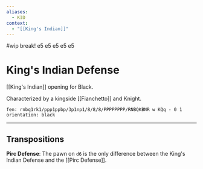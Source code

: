 ```yaml
---
aliases:
  - KID
context:
  - "[[King's Indian]]"
---
```


#wip break! e5 e5 e5 e5 e5

# King's Indian Defense

[[King's Indian]] opening for Black.

Characterized by a kingside [[Fianchetto]] and Knight.

```chesser
fen: rnbq1rk1/ppp1ppbp/3p1np1/8/8/8/PPPPPPPP/RNBQKBNR w KQq - 0 1
orientation: black
```

---

## Transpositions

**Pirc Defense**: The pawn on `d6` is the only difference between the King's Indian Defense and the [[Pirc Defense]].
